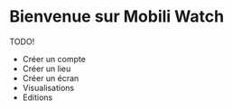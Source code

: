 Bienvenue sur Mobili Watch
==========================

TODO!

 * Créer un compte
 * Créer un lieu
 * Créer un écran
 * Visualisations
 * Editions
